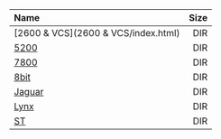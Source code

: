 |Name|Size|
|:---|---:|
|[2600 & VCS](2600 & VCS/index.html)|DIR|
|[5200](5200/index.html)|DIR|
|[7800](7800/index.html)|DIR|
|[8bit](8bit/index.html)|DIR|
|[Jaguar](Jaguar/index.html)|DIR|
|[Lynx](Lynx/index.html)|DIR|
|[ST](ST/index.html)|DIR|
